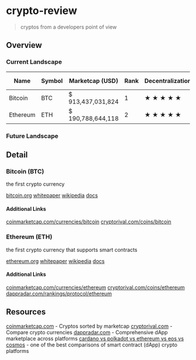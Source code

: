 # crypto-review

> cryptos from a developers point of view

## Overview

### Current Landscape

| Name     | Symbol | Marketcap (USD)   | Rank | Decentralization | &nbsp;Scalabilty&nbsp; | Consensus Algorithm | Developer &nbsp;Community&nbsp; | Turing Complete | Smart Assets | Smart Contracts | dApps | Virtual Machine | Contract Language |
| -------- | ------ | ----------------- | ---- | ---------------- | ---------- | ------------------- | ------------------- | --------------- | ------------ | --------------- | ----- | --------------- | ----------------- |
| Bitcoin  | BTC    | $ 913,437,031,824 |    1 | ★ ★ ★ ★ ★        | ★ ★ ★ ★  | PoW                 | ★ ★ ★ ★ ★           | No              | No           | No              | N/A   | N/A             | N/A               |
| Ethereum | ETH    | $ 190,788,644,118 |    2 | ★ ★ ★ ★ ★        | ★ ★  | PoW                 | ★ ★ ★ ★ ★           | No              | Yes          | Yes             | 2190  | EVM             | Solidity          |

### Future Landscape


## Detail

### Bitcoin (BTC)

the first crypto currency

[bitcoin.org](https://bitcoin.org)
[whitepaper](https://bitcoin.org/bitcoin.pdf)
[wikipedia](https://en.wikipedia.org/wiki/Bitcoin)
[docs](https://developer.bitcoin.org)

#### Additional Links

[coinmarketcap.com/currencies/bitcoin](https://coinmarketcap.com/currencies/bitcoin)
[cryptorival.com/coins/bitcoin](https://cryptorival.com/coins/bitcoin)

### Ethereum (ETH)

the first crypto currency that supports smart contracts

[ethereum.org](https://ethereum.org)
[whitepaper](https://ethereum.org/en/whitepaper)
[wikipedia](https://en.wikipedia.org/wiki/Ethereum)
[docs](https://ethereum.org/en/developers)

#### Additional Links

[coinmarketcap.com/currencies/ethereum](https://coinmarketcap.com/currencies/ethereum)
[cryptorival.com/coins/ethereum](https://cryptorival.com/coins/ethereum)
[dappradar.com/rankings/protocol/ethereum](https://dappradar.com/rankings/protocol/ethereum)

## Resources

[coinmarketcap.com](https://coinmarketcap.com) - Cryptos sorted by marketcap
[cryptorival.com](https://cryptorival.com) - Compare crypto currencies
[dappradar.com](https://dappradar.com) - Comprehensive dApp marketplace across platforms
[cardano vs polkadot vs ethereum vs eos vs cosmos](https://www.reddit.com/r/eos/comments/lemel2/cardano_vs_polkadot_vs_ethereum_vs_eos_vs_cosmos) - one of the best comparisons of smart contract (dApp) crypto platforms
